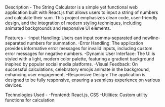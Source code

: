Description - 
The String Calculator is a simple yet functional web application built with React.js that allows users to input a string of numbers and calculate their sum. This project emphasizes clean code, user-friendly design, and the integration of modern styling techniques, including animated backgrounds and responsive UI elements.

Features -
-Input Handling: Users can input comma-separated and newline-separated numbers for summation.
-Error Handling: The application provides informative error messages for invalid inputs, including custom error messages for negative numbers.
-Dynamic User Interface: The UI is styled with a light, modern color palette, featuring a gradient background inspired by popular social media platforms.
-Visual Feedback: On successful calculations, celebratory emojis animate in the background, enhancing user engagement.
-Responsive Design: The application is designed to be fully responsive, ensuring a seamless experience on various devices.


Technologies Used -
-Frontend: React.js, CSS
-Utilities: Custom utility functions for calculation
